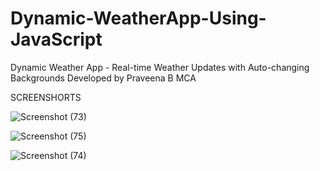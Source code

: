 # Dynamic-WeatherApp-Using-JavaScript
Dynamic Weather App - Real-time Weather Updates with Auto-changing Backgrounds Developed by Praveena B MCA

SCREENSHORTS

![Screenshot (73)](https://github.com/Praveena1309/Dynamic-WeatherApp-Using-JavaScript/assets/121342359/bab5e807-6208-406a-9ae3-42eb756597f5)

![Screenshot (75)](https://github.com/Praveena1309/Dynamic-WeatherApp-Using-JavaScript/assets/121342359/1a4561a8-f85d-4dcb-95f0-835b0b83318b)

![Screenshot (74)](https://github.com/Praveena1309/Dynamic-WeatherApp-Using-JavaScript/assets/121342359/f810b29d-833b-4484-a117-c6d66cb103f3)
